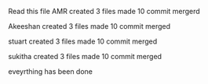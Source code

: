 Read this file
AMR
created 3 files
made 10 commit
mergerd


Akeeshan
created 3 files
made 10 commit
merged

stuart
created 3 files
made 10 commit
merged

sukitha
created 3 files
made 10 commit
merged

eveyrthing has been done
